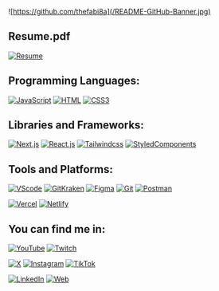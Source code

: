 ![https://github.com/thefabi8a](/README-GitHub-Banner.jpg)

## Resume.pdf

[![Resume](https://img.shields.io/badge/Resume-EC1C24?style=for-the-badge&logo=adobeacrobatreader&logoColor=white&labelColor=000)](https://www.thefabi8a.dev/resumen.pdf)

## Programming Languages:

[![JavaScript](https://img.shields.io/badge/JavaScript-F7DF1E?style=for-the-badge&logo=javascript&logoColor=white&labelColor=101010)]()
[![HTML](https://img.shields.io/badge/html-E34F26?style=for-the-badge&logo=html5&logoColor=white&labelColor=101010)]()
[![CSS3](https://img.shields.io/badge/css3-1572B6?style=for-the-badge&logo=css3&logoColor=white&labelColor=101010)]()

## Libraries and Frameworks:

[![Next.js](https://img.shields.io/badge/next.js-FFF?style=for-the-badge&logo=next.js&logoColor=white&labelColor=101010)](https://nextjs.org/)
[![React.js](https://img.shields.io/badge/react.js-61DAFB?style=for-the-badge&logo=react&logoColor=white&labelColor=101010)](https://react.dev/)
[![Tailwindcss](https://img.shields.io/badge/tailwindcss-06B6D4?style=for-the-badge&logo=tailwindcss&logoColor=white&labelColor=101010)](https://tailwindcss.com/)
[![StyledComponents](https://img.shields.io/badge/styled_components-DB7093?style=for-the-badge&logo=styled-components&logoColor=white&labelColor=101010)](https://styled-components.com/)

## Tools and Platforms:

[![VScode](https://img.shields.io/badge/vscode-007ACC?style=for-the-badge&logo=visualstudiocode&logoColor=white&labelColor=101010)](https://code.visualstudio.com/)
[![GitKraken](https://img.shields.io/badge/gitkraken-179287?style=for-the-badge&logo=gitkraken&logoColor=white&labelColor=101010)](https://www.gitkraken.com/)
[![Figma](https://img.shields.io/badge/figma-F24E1E?style=for-the-badge&logo=figma&logoColor=white&labelColor=101010)](https://www.figma.com/)
[![Git](https://img.shields.io/badge/git-F05032?style=for-the-badge&logo=git&logoColor=white&labelColor=101010)](https://git-scm.com/)
[![Postman](https://img.shields.io/badge/postman-FF6C37?style=for-the-badge&logo=postman&logoColor=white&labelColor=101010)](https://git-scm.com/)

[![Vercel](https://img.shields.io/badge/vercel-fff?style=for-the-badge&logo=vercel&logoColor=white&labelColor=000)](https://vercel.com/)
[![Netlify](https://img.shields.io/badge/netlify-00C7B7?style=for-the-badge&logo=netlify&logoColor=white&labelColor=000)](https://www.netlify.com/)

## You can find me in:

[![YouTube](https://img.shields.io/badge/thefabi8a_dev-FF0000?style=for-the-badge&logo=youtube&logoColor=white&labelColor=101010)](https://www.youtube.com/channel/UCy3FaRR8C36BSaltZTP7HPw)
[![Twitch](https://img.shields.io/badge/thefabi8a-9146FF?style=for-the-badge&logo=twitch&logoColor=white&labelColor=101010)](https://twitch.tv/thefabi8a)

[![X](https://img.shields.io/badge/thefabi8adev-FFFFFF?style=for-the-badge&logo=X&logoColor=white&labelColor=000)](https://twitter.com/TheFabi8ADev)
[![Instagram](https://img.shields.io/badge/thefabi8adev-E4405F?style=for-the-badge&logo=instagram&logoColor=white&labelColor=101010)](https://www.instagram.com/thefabi8a.dev/)
[![TikTok](https://img.shields.io/badge/thefabi8a.dev-fff?style=for-the-badge&logo=tiktok&logoColor=white&labelColor=000)](https://tiktok.com/@thefabi8a.dev)

[![LinkedIn](https://img.shields.io/badge/fabian_ochoa-0077B5?style=for-the-badge&logo=linkedin&logoColor=white&labelColor=101010)](https://www.linkedin.com/in/fabian-ochoa)
[![Web](https://img.shields.io/badge/Website-TheFabi8A.dev-fff?style=for-the-badge&logo=dev.to&logoColor=white&labelColor=000)](https://thefabi8a.dev)
